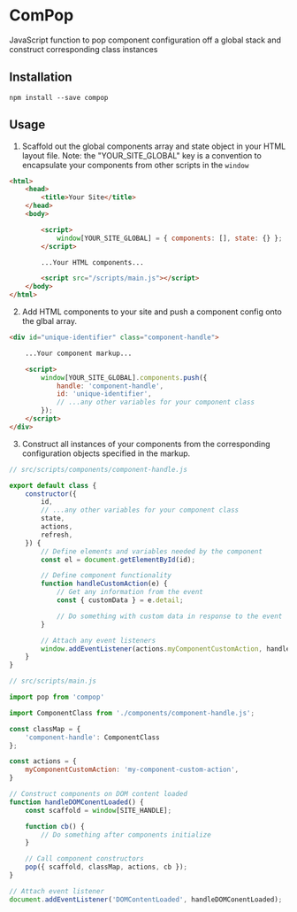 # ComPop

JavaScript function to pop component configuration off a global stack and construct corresponding class instances

## Installation

```
npm install --save compop
```

## Usage

1. Scaffold out the global components array and state object in your HTML layout file.
Note: the "YOUR_SITE_GLOBAL" key is a convention to encapsulate your components from other scripts in the `window`

```html
<html>
    <head>
        <title>Your Site</title>
    </head>
    <body>

        <script>
            window[YOUR_SITE_GLOBAL] = { components: [], state: {} };
        </script>

        ...Your HTML components...

        <script src="/scripts/main.js"></script>
    </body>
</html>
```

2. Add HTML components to your site and push a component config onto the glbal array.

```html
<div id="unique-identifier" class="component-handle">

    ...Your component markup...

    <script>
        window[YOUR_SITE_GLOBAL].components.push({
            handle: 'component-handle',
            id: 'unique-identifier',
            // ...any other variables for your component class
        });
    </script>
</div>
```

3. Construct all instances of your components from the corresponding configuration objects specified in the markup.

```javascript
// src/scripts/components/component-handle.js

export default class {
    constructor({
        id,
        // ...any other variables for your component class
        state,
        actions,
        refresh,
    }) {
        // Define elements and variables needed by the component
        const el = document.getElementById(id);

        // Define component functionality
        function handleCustomAction(e) {
            // Get any information from the event
            const { customData } = e.detail;

            // Do something with custom data in response to the event
        }

        // Attach any event listeners
        window.addEventListener(actions.myComponentCustomAction, handleCustomAction);
    }
}
```

```javascript
// src/scripts/main.js

import pop from 'compop'

import ComponentClass from './components/component-handle.js';

const classMap = {
    'component-handle': ComponentClass
};

const actions = {
    myComponentCustomAction: 'my-component-custom-action',
}

// Construct components on DOM content loaded
function handleDOMConentLoaded() {
    const scaffold = window[SITE_HANDLE];

    function cb() {
        // Do something after components initialize
    }

    // Call component constructors
    pop({ scaffold, classMap, actions, cb });
}

// Attach event listener
document.addEventListener('DOMContentLoaded', handleDOMConentLoaded);
```

